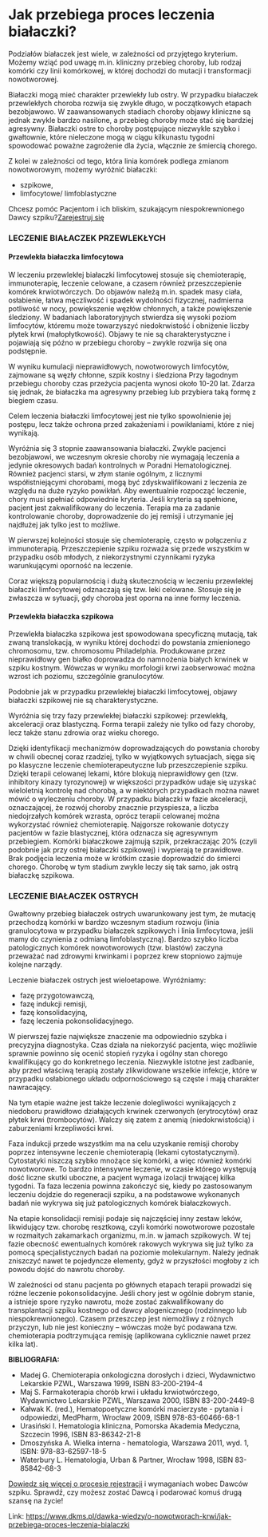 # Jak przebiega proces leczenia białaczki?

Podziałów białaczek jest wiele, w zależności od przyjętego kryterium. Możemy wziąć pod uwagę m.in. kliniczny przebieg choroby, lub rodzaj komórki czy linii komórkowej, w której dochodzi do mutacji i transformacji nowotworowej.


Białaczki mogą mieć charakter przewlekły lub ostry. W przypadku białaczek przewlekłych choroba rozwija się zwykle długo, w początkowych etapach bezobjawowo. W zaawansowanych stadiach choroby objawy kliniczne są jednak zwykle bardzo nasilone, a przebieg choroby może stać się bardziej agresywny. Białaczki ostre to choroby postępujące niezwykle szybko i gwałtownie, które nieleczone mogą w ciągu kilkunastu tygodni spowodować poważne zagrożenie dla życia, włącznie ze śmiercią chorego.


Z kolei w zależności od tego, która linia komórek podlega zmianom nowotworowym, możemy wyróżnić białaczki:


* szpikowe,
* limfocytowe/ limfoblastyczne


Chcesz pomóc Pacjentom i ich bliskim, szukającym niespokrewnionego Dawcy szpiku?[Zarejestruj się](/zarejestruj-sie-teraz "Zarejestruj sie teraz")
### LECZENIE BIAŁACZEK PRZEWLEKŁYCH


#### Przewlekła białaczka limfocytowa


W leczeniu przewlekłej białaczki limfocytowej stosuje się chemioterapię, immunoterapię, leczenie celowane, a czasem również przeszczepienie komórek krwiotwórczych. Do objawów należą m.in. spadek masy ciała, osłabienie, łatwa męczliwość i spadek wydolności fizycznej, nadmierna potliwość w nocy, powiększenie węzłów chłonnych, a także powiększenie śledziony. W badaniach laboratoryjnych stwierdza się wysoki poziom limfocytów, któremu może towarzyszyć niedokrwistość i obniżenie liczby płytek krwi (małopłytkowość). Objawy te nie są charakterystyczne i pojawiają się późno w przebiegu choroby – zwykle rozwija się ona podstępnie.


W wyniku kumulacji nieprawidłowych, nowotworowych limfocytów, zajmowane są węzły chłonne, szpik kostny i śledziona Przy łagodnym przebiegu choroby czas przeżycia pacjenta wynosi około 10\-20 lat. Zdarza się jednak, że białaczka ma agresywny przebieg lub przybiera taką formę z biegiem czasu.


Celem leczenia białaczki limfocytowej jest nie tylko spowolnienie jej postępu, lecz także ochrona przed zakażeniami i powikłaniami, które z niej wynikają.


Wyróżnia się 3 stopnie zaawansowania białaczki. Zwykle pacjenci bezobjawowi, we wczesnym okresie choroby nie wymagają leczenia a jedynie okresowych badań kontrolnych w Poradni Hematologicznej. Również pacjenci starsi, w złym stanie ogólnym, z licznymi współistniejącymi chorobami, mogą być zdyskwalifikowani z leczenia ze względu na duże ryzyko powikłań. Aby ewentualnie rozpocząć leczenie, chory musi spełniać odpowiednie kryteria. Jeśli kryteria są spełnione, pacjent jest zakwalifikowany do leczenia. Terapia ma za zadanie kontrolowanie choroby, doprowadzenie do jej remisji i utrzymanie jej najdłużej jak tylko jest to możliwe.


W pierwszej kolejności stosuje się chemioterapię, często w połączeniu z immunoterapią. Przeszczepienie szpiku rozważa się przede wszystkim w przypadku osób młodych, z niekorzystnymi czynnikami ryzyka warunkującymi oporność na leczenie.


Coraz większą popularnością i dużą skutecznością w leczeniu przewlekłej białaczki limfocytowej odznaczają się tzw. leki celowane. Stosuje się je zwłaszcza w sytuacji, gdy choroba jest oporna na inne formy leczenia.


#### Przewlekła białaczka szpikowa


Przewlekła białaczka szpikowa jest spowodowana specyficzną mutacją, tak zwaną translokacją, w wyniku której dochodzi do powstania zmienionego chromosomu, tzw. chromosomu Philadelphia. Produkowane przez nieprawidłowy gen białko doprowadza do namnożenia białych krwinek w szpiku kostnym. Wówczas w wyniku morfologii krwi zaobserwować można wzrost ich poziomu, szczególnie granulocytów.


Podobnie jak w przypadku przewlekłej białaczki limfocytowej, objawy białaczki szpikowej nie są charakterystyczne.


Wyróżnia się trzy fazy przewlekłej białaczki szpikowej: przewlekłą, akceleracji oraz blastyczną. Forma terapii zależy nie tylko od fazy choroby, lecz także stanu zdrowia oraz wieku chorego.


Dzięki identyfikacji mechanizmów doprowadzających do powstania choroby w chwili obecnej coraz rzadziej, tylko w wyjątkowych sytuacjach, sięga się po klasyczne leczenie chemioterapeutyczne lub przeszczepienie szpiku. Dzięki terapii celowanej lekami, które blokują nieprawidłowy gen (tzw. inhibitory kinazy tyrozynowej) w większości przypadków udaje się uzyskać wieloletnią kontrolę nad chorobą, a w niektórych przypadkach można nawet mówić o wyleczeniu choroby. W przypadku białaczki w fazie akceleracji, oznaczającej, że rozwój choroby znacznie przyspiesza, a liczba niedojrzałych komórek wzrasta, oprócz terapii celowanej można wykorzystać również chemioterapię. Najgorsze rokowanie dotyczy pacjentów w fazie blastycznej, która odznacza się agresywnym przebiegiem. Komórki białaczkowe zajmują szpik, przekraczając 20% (czyli podobnie jak przy ostrej białaczki szpikowej) i wypierają te prawidłowe. Brak podjęcia leczenia może w krótkim czasie doprowadzić do śmierci chorego. Chorobę w tym stadium zwykle leczy się tak samo, jak ostrą białaczkę szpikowa.


### LECZENIE BIAŁACZEK OSTRYCH


Gwałtowny przebieg białaczek ostrych uwarunkowany jest tym, że mutację przechodzą komórki w bardzo wczesnym stadium rozwoju (linia granulocytowa w przypadku białaczek szpikowych i linia limfocytowa, jeśli mamy do czynienia z odmianą limfoblastyczną). Bardzo szybko liczba patologicznych komórek nowotworowych (tzw. blastów) zaczyna przeważać nad zdrowymi krwinkami i poprzez krew stopniowo zajmuje kolejne narządy.


Leczenie białaczek ostrych jest wieloetapowe. Wyróżniamy:


* fazę przygotowawczą,
* fazę indukcji remisji,
* fazę konsolidacyjną,
* fazę leczenia pokonsolidacyjnego.


W pierwszej fazie największe znaczenie ma odpowiednio szybka i precyzyjna diagnostyka. Czas działa na niekorzyść pacjenta, więc możliwie sprawnie powinno się ocenić stopień ryzyka i ogólny stan chorego kwalifikujący go do konkretnego leczenia. Niezwykle istotne jest zadbanie, aby przed właściwą terapią zostały zlikwidowane wszelkie infekcje, które w przypadku osłabionego układu odpornościowego są częste i mają charakter nawracający.


Na tym etapie ważne jest także leczenie dolegliwości wynikających z niedoboru prawidłowo działających krwinek czerwonych (erytrocytów) oraz płytek krwi (trombocytów). Walczy się zatem z anemią (niedokrwistością) i zaburzeniami krzepliwości krwi.


Faza indukcji przede wszystkim ma na celu uzyskanie remisji choroby poprzez intensywne leczenie chemioterapią (lekami cytostatycznymi). Cytostatyki niszczą szybko mnożące się komórki, a więc również komórki nowotworowe. To bardzo intensywne leczenie, w czasie którego występują dość liczne skutki uboczne, a pacjent wymaga izolacji trwającej kilka tygodni. Ta faza leczenia powinna zakończyć się, kiedy po zastosowanym leczeniu dojdzie do regeneracji szpiku, a na podstawowe wykonanych badań nie wykrywa się już patologicznych komórek białaczkowych.


Na etapie konsolidacji remisji podaje się najczęściej inny zestaw leków, likwidujący tzw. chorobę resztkową, czyli komórki nowotworowe pozostałe w rozmaitych zakamarkach organizmu, m.in. w jamach szpikowych. W tej fazie obecność ewentualnych komórek rakowych wykrywa się już tylko za pomocą specjalistycznych badań na poziomie molekularnym. Należy jednak zniszczyć nawet te pojedyncze elementy, gdyż w przyszłości mogłoby z ich powodu dojść do nawrotu choroby.


W zależności od stanu pacjenta po głównych etapach terapii prowadzi się różne leczenie pokonsolidacyjne. Jeśli chory jest w ogólnie dobrym stanie, a istnieje spore ryzyko nawrotu, może zostać zakwalifikowany do transplantacji szpiku kostnego od dawcy alogenicznego (rodzinnego lub niespokrewnionego). Czasem przeszczep jest niemożliwy z różnych przyczyn, lub nie jest konieczny – wówczas może być podawana tzw. chemioterapia podtrzymująca remisję (aplikowana cyklicznie nawet przez kilka lat).


**BIBLIOGRAFIA:**


* Madej G. Chemioterapia onkologiczna dorosłych i dzieci, Wydawnictwo Lekarskie PZWL, Warszawa 1999, ISBN 83\-200\-2194\-4
* Maj S. Farmakoterapia chorób krwi i układu krwiotwórczego, Wydawnictwo Lekarskie PZWL, Warszawa 2000, ISBN 83\-200\-2449\-8
* Kałwak K. (red.), Hematopoetyczne komórki macierzyste \- pytania i odpowiedzi, MedPharm, Wrocław 2009, ISBN 978\-83\-60466\-68\-1
* Urasiński I. Hematologia kliniczna, Pomorska Akademia Medyczna, Szczecin 1996, ISBN 83\-86342\-21\-8
* Dmoszyńska A. Wielka interna \- hematologia, Warszawa 2011, wyd. 1, ISBN: 978\-83\-62597\-18\-5
* Waterbury L. Hematologia, Urban \& Partner, Wrocław 1998, ISBN 83\-85842\-68\-3


[Dowiedz się więcej o procesie rejestracji](https://www.dkms.pl/dawka-wiedzy/o-rejestracji) i wymaganiach wobec Dawców szpiku. Sprawdź, czy możesz zostać Dawcą i podarować komuś drugą szansę na życie!



Link: https://www.dkms.pl/dawka-wiedzy/o-nowotworach-krwi/jak-przebiega-proces-leczenia-bialaczki
